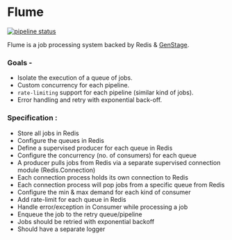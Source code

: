 # Flume

[![pipeline status](https://code.scripbox.io/packages/flume/badges/master/pipeline.svg)](https://code.scripbox.io/packages/flume/commits/master)

Flume is a job processing system backed by Redis & [GenStage](https://github.com/elixir-lang/gen_stage).

### Goals -

* Isolate the execution of a queue of jobs.
* Custom concurrency for each pipeline.
* `rate-limiting` support for each pipeline (similar kind of jobs).
* Error handling and retry with exponential back-off.

### Specification :

* Store all jobs in Redis
* Configure the queues in Redis
* Define a supervised producer for each queue in Redis
* Configure the concurrency (no. of consumers) for each queue
* A producer pulls jobs from Redis via a separate supervised connection module (Redis.Connection)
* Each connection process holds its own connection to Redis
* Each connection process will pop jobs from a specific queue from Redis
* Configure the min & max demand for each kind of consumer
* Add rate-limit for each queue in Redis
* Handle error/exception in Consumer while processing a job
* Enqueue the job to the retry queue/pipeline
* Jobs should be retried with exponential backoff
* Should have a separate logger
